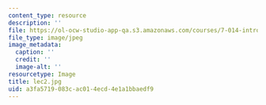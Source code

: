 ```yaml
---
content_type: resource
description: ''
file: https://ol-ocw-studio-app-qa.s3.amazonaws.com/courses/7-014-introductory-biology-spring-2005/a3fa5719083cac014ecd4e1a1bbaedf9_lec2.jpg
file_type: image/jpeg
image_metadata:
  caption: ''
  credit: ''
  image-alt: ''
resourcetype: Image
title: lec2.jpg
uid: a3fa5719-083c-ac01-4ecd-4e1a1bbaedf9
---
```

